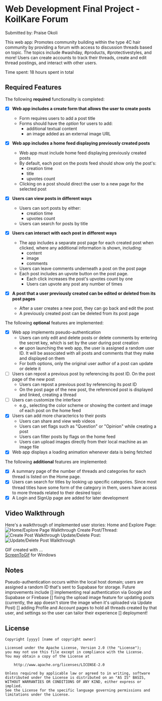# Web Development Final Project - KoilKare Forum

Submitted by: Praise Okoli

This web app: Promotes community building within the type 4C hair community by providing a forum with access to discussion threads based on topic. The topics include #washday, #products, #protectivestyles, and more! Users can create accounts to track their threads, create and edit thread postings, and interact with other users. 

Time spent: 18 hours spent in total

## Required Features

The following **required** functionality is completed:


- [X] **Web app includes a create form that allows the user to create posts**
  - Form requires users to add a post title
  - Forms should have the *option* for users to add: 
    - additional textual content
    - an image added as an external image URL
- [X] **Web app includes a home feed displaying previously created posts**
  - Web app must include home feed displaying previously created posts
  - By default, each post on the posts feed should show only the post's:
    - creation time
    - title 
    - upvotes count
  - Clicking on a post should direct the user to a new page for the selected post
- [X] **Users can view posts in different ways**
  - Users can sort posts by either:
    -  creation time
    -  upvotes count
  - Users can search for posts by title
- [X] **Users can interact with each post in different ways**
  - The app includes a separate post page for each created post when clicked, where any additional information is shown, including:
    - content
    - image
    - comments
  - Users can leave comments underneath a post on the post page
  - Each post includes an upvote button on the post page. 
    - Each click increases the post's upvotes count by one
    - Users can upvote any post any number of times

- [X] **A post that a user previously created can be edited or deleted from its post pages**
  - After a user creates a new post, they can go back and edit the post
  - A previously created post can be deleted from its post page

The following **optional** features are implemented:


- [X] Web app implements pseudo-authentication
  - Users can only edit and delete posts or delete comments by entering the secret key, which is set by the user during post creation
  - **or** upon launching the web app, the user is assigned a random user ID. It will be associated with all posts and comments that they make and displayed on them
  - For both options, only the original user author of a post can update or delete it
- [ ] Users can repost a previous post by referencing its post ID. On the post page of the new post
  - Users can repost a previous post by referencing its post ID
  - On the post page of the new post, the referenced post is displayed and linked, creating a thread
- [ ] Users can customize the interface
  - e.g., selecting the color scheme or showing the content and image of each post on the home feed
- [X] Users can add more characterics to their posts
  - Users can share and view web videos
  - Users can set flags such as "Question" or "Opinion" while creating a post
  - Users can filter posts by flags on the home feed
  - Users can upload images directly from their local machine as an image file
- [X] Web app displays a loading animation whenever data is being fetched

The following **additional** features are implemented:

* [X] A summary page of the number of threads and categories for each thread is listed on the Home page. 
* [X] Users can search for titles by looking up specific categories. Since most thread titles have some form of the category in them, users have access to more threads related to their desired topic
* [X] A Login and SignUp page are added for later development
 
## Video Walkthrough

Here's a walkthrough of implemented user stories:
Home and Explore Page:
<img src='https://i.imgur.com/n29dIN1.gif' title='Home/Explore Page Walkthrough' width='' alt='Home/Explore Page Walkthrough' />
Create Post/Thread:
<img src='https://i.imgur.com/7CebQRI.gif' title='Create Post Walkthrough' width='' alt='Create Post  Walkthrough' />
Update/Delete Post:
<img src='https://i.imgur.com/dbkR5EB.gif' title='Update/Delete Post Walkthrough' width='' alt='Update/Delete Post  Walkthrough' />

<!-- Replace this with whatever GIF tool you used! -->
GIF created with ...  
[ScreenToGif](https://www.screentogif.com/) for Windows


## Notes
Pseudo-authentication occurs within the local host domain; users are assigned a random ID that's sent to Supabase for storage. Future improvements include
[] implementing real authentication via Google and Supabase or Firebase
[] fixing the upload image feature for updating posts (currently, the app doesn't store the image when it's uploaded via Update Post)
[] adding Profile and Account pages to hold all threads created by that user, and settings so the user can tailor their experience 
[] deployment!

## License

    Copyright [yyyy] [name of copyright owner]

    Licensed under the Apache License, Version 2.0 (the "License");
    you may not use this file except in compliance with the License.
    You may obtain a copy of the License at

        http://www.apache.org/licenses/LICENSE-2.0

    Unless required by applicable law or agreed to in writing, software
    distributed under the License is distributed on an "AS IS" BASIS,
    WITHOUT WARRANTIES OR CONDITIONS OF ANY KIND, either express or implied.
    See the License for the specific language governing permissions and
    limitations under the License.
